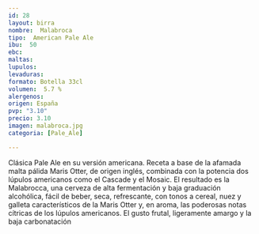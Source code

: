 ```yaml
---
id: 28
layout: birra
nombre:  Malabroca
tipo:  American Pale Ale
ibu:  50
ebc:
maltas: 
lupulos: 
levaduras: 
formato: Botella 33cl
volumen:  5.7 %
alergenos: 
origen: España
pvp: "3.10"
precio: 3.10
imagen: malabroca.jpg
categoria: [Pale_Ale]

---
```

Clásica Pale Ale en su versión americana. Receta a base de la afamada malta pálida Maris Otter, de origen inglés, combinada con la potencia dos lúpulos americanos como el Cascade y el Mosaic. El resultado es la Malabrocca, una cerveza de alta fermentación y baja graduación alcohólica, fácil de beber, seca, refrescante, con tonos a cereal, nuez y galleta característicos de la Maris Otter y, en aroma, las poderosas notas cítricas de los lúpulos americanos. El gusto frutal, ligeramente amargo y la baja carbonatación














